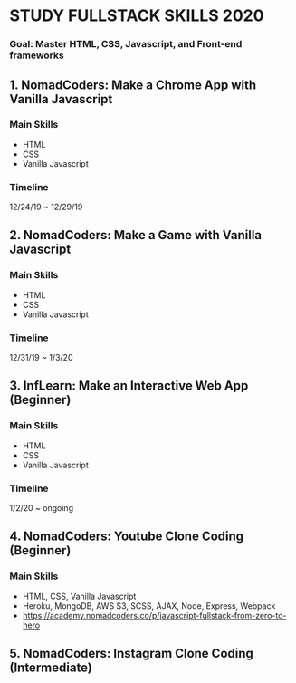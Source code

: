 # STUDY FULLSTACK SKILLS 2020
### Goal: Master HTML, CSS, Javascript, and Front-end frameworks

## 1. NomadCoders: Make a Chrome App with Vanilla Javascript 
### Main Skills
- HTML
- CSS
- Vanilla Javascript

### Timeline
12/24/19 ~ 12/29/19

## 2. NomadCoders: Make a Game with Vanilla Javascript
### Main Skills
- HTML
- CSS
- Vanilla Javascript

### Timeline
12/31/19 ~ 1/3/20

## 3. InfLearn: Make an Interactive Web App (Beginner) 
### Main Skills
- HTML
- CSS
- Vanilla Javascript

### Timeline
1/2/20 ~ ongoing

## 4. NomadCoders: Youtube Clone Coding (Beginner)
### Main Skills
- HTML, CSS, Vanilla Javascript
- Heroku, MongoDB, AWS S3, SCSS, AJAX, Node, Express, Webpack
- https://academy.nomadcoders.co/p/javascript-fullstack-from-zero-to-hero

## 5. NomadCoders: Instagram Clone Coding (Intermediate)
